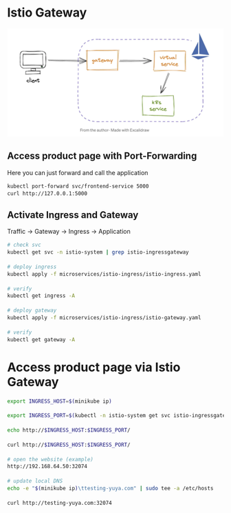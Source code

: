 # Istio Gateway
![Screenshot](/img/istio-gateway.png)

## Access product page with Port-Forwarding

Here you can just forward and call the application
```bash
kubectl port-forward svc/frontend-service 5000
curl http://127.0.0.1:5000
```

## Activate Ingress and Gateway
Traffic -> Gateway -> Ingress -> Application

```bash
# check svc
kubectl get svc -n istio-system | grep istio-ingressgateway

# deploy ingress
kubectl apply -f microservices/istio-ingress/istio-ingress.yaml

# verify
kubectl get ingress -A

# deploy gateway
kubectl apply -f microservices/istio-ingress/istio-gateway.yaml

# verify
kubectl get gateway -A
```

# Access product page via Istio Gateway
```bash
export INGRESS_HOST=$(minikube ip)

export INGRESS_PORT=$(kubectl -n istio-system get svc istio-ingressgateway -o jsonpath='{.spec.ports[?(@.name=="http2")].nodePort}')

echo http://$INGRESS_HOST:$INGRESS_PORT/

curl http://$INGRESS_HOST:$INGRESS_PORT/

# open the website (example)
http://192.168.64.50:32074

# update local DNS
echo -e "$(minikube ip)\ttesting-yuya.com" | sudo tee -a /etc/hosts

curl http://testing-yuya.com:32074 
```